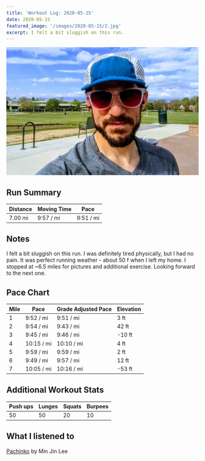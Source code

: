```yaml
---
title: 'Workout Log: 2020-05-15'
date: 2020-05-15
featured_image: '/images/2020-05-15/2.jpg'
excerpt: I felt a bit sluggish on this run.
---
```


![](/images/2020-05-15/1.jpg)

## Run Summary

| Distance   | Moving Time          	| Pace        |
|------------|------------------------|-------------|
| 7.00 mi    |  9:57 / mi             |  9:51 / mi  |

## Notes

I felt a bit sluggish on this run. I was definitely tired physically, but I had no pain. It was perfect running weather - about 50 f when I left my home. I stopped at ~6.5 miles for pictures and additional exercise. Looking forward to the next one.

## Pace Chart

| Mile | Pace          	| Grade Adjusted Pace  | Elevation   |
|------|----------------|----------------------|-------------|
| 1    |  9:52 / mi     |  9:51 / mi           | 	3 ft       |
| 2    |  9:54 / mi     |  9:43 / mi           | 42 ft       |
| 3    |  9:45 / mi     |  9:46 / mi           | -10 ft      |
| 4    | 10:15 / mi    	| 10:10 / mi           | 4 ft        |
| 5    |  9:59 / mi     |  9:59 / mi           | 2 ft        |
| 6    |  9:49 / mi     |  9:57 / mi           | 12 ft       |
| 7    | 10:05 / mi     | 10:16 / mi           | -53 ft      |

## Additional Workout Stats

| Push ups | Lunges   | Squats  | Burpees   |
|----------|----------|---------|-----------|
| 50       | 50       | 20      | 10        |

## What I listened to
[Pachinko](https://www.goodreads.com/book/show/34051011-pachinko) by Min Jin Lee
